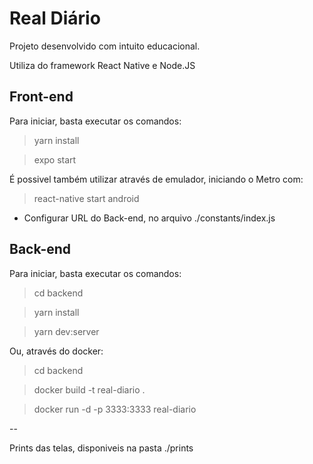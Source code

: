 # Real Diário

Projeto desenvolvido com intuito educacional.

Utiliza do framework React Native e Node.JS


## Front-end

Para iniciar, basta executar os comandos:

> yarn install

> expo start

É possivel também utilizar através de emulador, iniciando o Metro com:

> react-native start android

* Configurar URL do Back-end, no arquivo ./constants/index.js


## Back-end

Para iniciar, basta executar os comandos:

> cd backend

> yarn install

> yarn dev:server

Ou, através do docker:

> cd backend 

> docker build -t real-diario .

> docker run -d -p 3333:3333 real-diario

--

Prints das telas, disponiveis na pasta ./prints